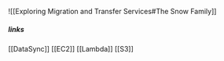 ![[Exploring Migration and Transfer Services#The Snow Family]]
##### links
[[DataSync]]
[[EC2]]
[[Lambda]]
[[S3]]
